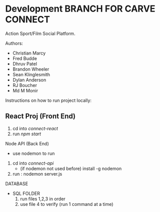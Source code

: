 # Development BRANCH FOR CARVE CONNECT

Action Sport/Film Social Platform.

Authors:
- Christian Marcy
- Fred Budde
- Dhruv Patel
- Brandon Wheeler
- Sean Klinglesmith
- Dylan Anderson
- RJ Boucher
- Md M Monir

Instructions on how to run project locally:

React Proj (Front End)
- 
1) cd into *connect-react*
2) run *npm start*


Node API (Back End)
- use nodemon to run
1) cd into *connect-api*
    - (if nodemon not used before) install -g nodemon
2) run : nodemon server.js

DATABASE
  - SQL FOLDER
    1) run files 1,2,3 in order
    2) use file 4 to verify (run 1 command at a time)
